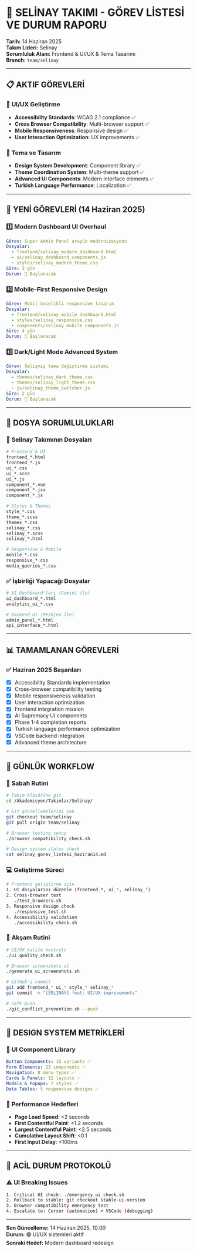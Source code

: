 # 🎨 SELİNAY TAKIMI - GÖREV LİSTESİ VE DURUM RAPORU
**Tarih:** 14 Haziran 2025  
**Takım Lideri:** Selinay  
**Sorumluluk Alanı:** Frontend & UI/UX & Tema Tasarımı  
**Branch:** `team/selinay`

---

## 📋 **AKTIF GÖREVLERİ**

### 🎨 **UI/UX Geliştirme**
- **Accessibility Standards**: WCAG 2.1 compliance ✅
- **Cross Browser Compatibility**: Multi-browser support ✅
- **Mobile Responsiveness**: Responsive design ✅
- **User Interaction Optimization**: UX improvements ✅

### 🌟 **Tema ve Tasarım**
- **Design System Development**: Component library ✅
- **Theme Coordination System**: Multi-theme support ✅
- **Advanced UI Components**: Modern interface elements ✅
- **Turkish Language Performance**: Localization ✅

---

## 🎯 **YENİ GÖREVLERİ (14 Haziran 2025)**

### 1️⃣ **Modern Dashboard UI Overhaul**
```yaml
Görev: Super Admin Panel arayüz modernizasyonu
Dosyalar: 
  - frontend/selinay_modern_dashboard.html
  - ui/selinay_dashboard_components.js
  - styles/selinay_modern_theme.css
Süre: 3 gün
Durum: 🔄 Başlanacak
```

### 2️⃣ **Mobile-First Responsive Design**
```yaml
Görev: Mobil öncelikli responsive tasarım
Dosyalar:
  - frontend/selinay_mobile_dashboard.html
  - styles/selinay_responsive.css
  - components/selinay_mobile_components.js
Süre: 4 gün
Durum: 🔄 Başlanacak
```

### 3️⃣ **Dark/Light Mode Advanced System**
```yaml
Görev: Gelişmiş tema değiştirme sistemi
Dosyalar:
  - themes/selinay_dark_theme.css
  - themes/selinay_light_theme.css
  - js/selinay_theme_switcher.js
Süre: 2 gün
Durum: 🔄 Başlanacak
```

---

## 📁 **DOSYA SORUMLULUKLARI**

### 🎨 **Selinay Takımının Dosyaları**
```bash
# Frontend & UI
frontend_*.html
frontend_*.js
ui_*.css
ui_*.scss
ui_*.js
component_*.vue
component_*.jsx
component_*.js

# Styles & Themes
style_*.css
theme_*.scss
themes_*.css
selinay_*.css
selinay_*.scss
selinay_*.html

# Responsive & Mobile
mobile_*.css
responsive_*.css
media_queries_*.css
```

### ✅ **İşbirliği Yapacağı Dosyalar**
```bash
# AI Dashboard'ları (Gemini ile)
ai_dashboard_*.html
analytics_ui_*.css

# Backend UI (MezBjen ile)  
admin_panel_*.html
api_interface_*.html
```

---

## 📊 **TAMAMLANAN GÖREVLERİ**

### ✅ **Haziran 2025 Başarıları**
- [x] Accessibility Standards implementation
- [x] Cross-browser compatibility testing
- [x] Mobile responsiveness validation
- [x] User interaction optimization
- [x] Frontend integration mission
- [x] AI Supremacy UI components
- [x] Phase 1-4 completion reports
- [x] Turkish language performance optimization
- [x] VSCode backend integration
- [x] Advanced theme architecture

---

## 🔄 **GÜNLÜK WORKFLOW**

### 🌅 **Sabah Rutini**
```bash
# Takım klasörüne git
cd /Akademisyen/Takimlar/Selinay/

# Git güncellemelerini çek
git checkout team/selinay
git pull origin team/selinay

# Browser testing setup
./browser_compatibility_check.sh

# Design system status check
cat selinay_gorev_listesi_haziran14.md
```

### 💻 **Geliştirme Süreci**
```bash
# Frontend geliştirme için
1. UI dosyalarını düzenle (frontend_*, ui_*, selinay_*)
2. Cross-browser test
   ./test_browsers.sh
3. Responsive design check
   ./responsive_test.sh
4. Accessibility validation
   ./accessibility_check.sh
```

### 🌆 **Akşam Rutini**
```bash
# UI/UX kalite kontrolü
./ui_quality_check.sh

# Browser screenshots al
./generate_ui_screenshots.sh

# GitHub'a commit
git add frontend_* ui_* style_* selinay_*
git commit -m "[SELINAY] feat: UI/UX improvements"

# Safe push
./git_conflict_prevention.sh --push
```

---

## 🎨 **DESIGN SYSTEM METRİKLERİ**

### 📐 **UI Component Library**
```yaml
Button Components: 15 variants ✅
Form Elements: 23 components ✅  
Navigation: 8 menu types ✅
Cards & Panels: 12 layouts ✅
Modals & Popups: 7 styles ✅
Data Tables: 5 responsive designs ✅
```

### 🎯 **Performance Hedefleri**
- **Page Load Speed**: <2 seconds
- **First Contentful Paint**: <1.2 seconds
- **Largest Contentful Paint**: <2.5 seconds
- **Cumulative Layout Shift**: <0.1
- **First Input Delay**: <100ms

---

## 🚨 **ACİL DURUM PROTOKOLÜ**

### ⚠️ **UI Breaking Issues**
```bash
1. Critical UI check: ./emergency_ui_check.sh
2. Rollback to stable: git checkout stable-ui-version
3. Browser compatibility emergency test
4. Escalate to: Cursor (automation) + VSCode (debugging)
```

---

**Son Güncelleme:** 14 Haziran 2025, 10:00  
**Durum:** 🟢 UI/UX sistemleri aktif  
**Sonraki Hedef:** Modern dashboard redesign
